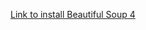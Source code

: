 [Link to install Beautiful Soup 4](https://www.crummy.com/software/BeautifulSoup/bs4/doc/#installing-beautiful-soup)